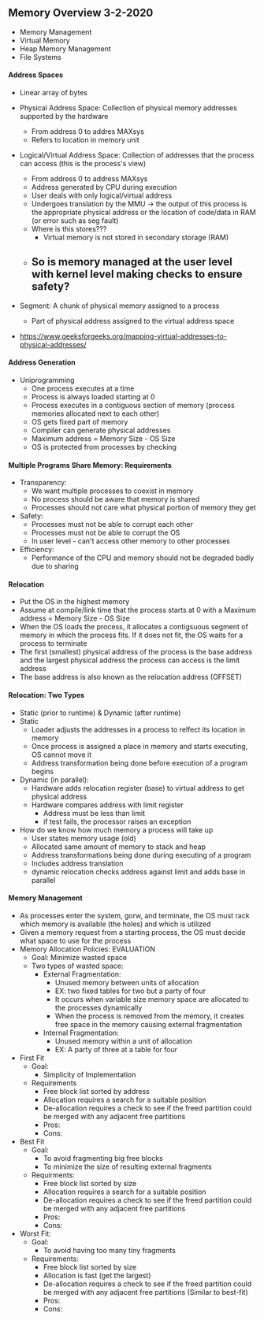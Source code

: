 ## Memory Overview 3-2-2020
- Memory Management
- Virtual Memory
- Heap Memory Management
- File Systems

#### Address Spaces
- Linear array of bytes
- Physical Address Space: Collection of physical memory addresses supported by the hardware
    - From address 0 to addres MAXsys
    - Refers to location in memory unit
- Logical/Virtual Address Space: Collection of addresses that the process can access (this is the process's view)
    - From address 0 to address MAXsys
    - Address generated by CPU during execution 
    - User deals with only logical/virtual address
    - Undergoes translation by the MMU -> the output of this process is the appropriate physical address or the location of code/data in RAM (or error such as seg fault)
    - Where is this stores???
        - Virtual memory is not stored in secondary storage (RAM)
    - So is memory managed at the user level with kernel level making checks to ensure safety?
        - 
- Segment: A chunk of physical memory assigned to a process
    - Part of physical address assigned to the virtual address space

- https://www.geeksforgeeks.org/mapping-virtual-addresses-to-physical-addresses/

#### Address Generation
- Uniprogramming
    - One process executes at a time
    - Process is always loaded starting at 0
    - Process executes in a contiguous section of memory (process memories allocated next to each other)
    - OS gets fixed part of memory
    - Compiler can generate physical addresses
    - Maximum address = Memory Size - OS Size
    - OS is protected from processes by checking

#### Multiple Programs Share Memory: Requirements
- Transparency:
    - We want multiple processes to coexist in memory
    - No process should be aware that memory is shared
    - Processes should not care what physical portion of memory they get
- Safety:
    - Processes must not be able to corrupt each other
    - Processes must not be able to corrupt the OS
    - In user level - can't access other memory to other processes
- Efficiency:
    - Performance of the CPU and memory should not be degraded badly due to sharing

#### Relocation
- Put the OS in the highest memory
- Assume at compile/link time that the process starts at 0 with a Maximum address = Memory Size - OS Size
- When the OS loads the process, it allocates a contigsuous segment of memory in which the process fits. If it does not fit, the OS waits for a process to terminate
- The first (smallest) physical address of the process is the base address and the largest physical address the process can access is the limit address
- The base address is also known as the relocation address (OFFSET)

#### Relocation: Two Types
- Static (prior to runtime) & Dynamic (after runtime)
- Static
    - Loader adjusts the addresses in a process to relfect its location in memory
    - Once process is assigned a place in memory and starts executing, OS cannot move it
    - Address transformation being done before execution of a program begins
- Dynamic (in parallel):
    - Hardware adds relocation register (base) to virtual address to get physical address
    - Hardware compares address with limit register
        - Address must be less than limit
        - if test fails, the processor raises an exception
- How do we know how much memory a process will take up
    - User states memory usage (old)
    - Allocated same amount of memory to stack and heap
    - Address transformations being done during executing of a program
    - Includes address translation
    - dynamic relocation checks address against limit and adds base in parallel

#### Memory Management
- As processes enter the system, gorw, and terminate, the OS must rack which memory is available (the holes) and which is utilized
- Given a memory request from a starting process, the OS must decide what space to use for the process
- Memory Allocation Policies: EVALUATION
    - Goal: Minimize wasted space
    - Two types of wasted space:
        - External Fragmentation:
            - Unused memory between units of allocation
            - EX: two fixed tables for two but a party of four
            - It occurs when variable size memory space are allocated to the processes dynamically
            - When the process is removed from the memory, it creates free space in the memory causing external fragmentation
        - Internal Fragmentation:
            - Unused memory within a unit of allocation
            - EX: A party of three at a table for four
-  First Fit
    - Goal: 
        - Simplicity of Implementation
    - Requirements
        - Free block list sorted by address
        - Allocation requires a search for a suitable position
        - De-allocation requires a check to see if the freed partition could be merged with any adjacent free partitions
        - Pros:
        - Cons:
- Best Fit
    - Goal: 
        - To avoid fragmenting big free blocks
        - To minimize the size of resulting external fragments
    - Requirments:
        - Free block list sorted by size
        - Allocation requires a search for a suitable position
        - De-allocation requires a check to see if the freed partition could be merged with any adjacent free partitions
        - Pros:
        - Cons:
- Worst Fit:
    - Goal:
        - To avoid having too many tiny fragments
    - Requirements:
        - Free block list sorted by size
        - Allocation is fast (get the largest)
        - De-allocation requires a check to see if the freed partition could be merged with any adjacent free partitions (Similar to best-fit)
        - Pros:
        - Cons:


